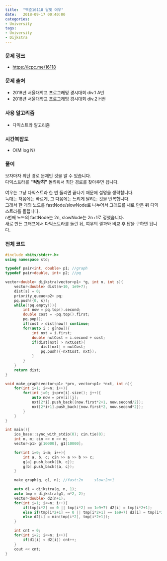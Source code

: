 ```yaml
---
title:  "백준16118 달빛 여우"
date:   2018-09-17 00:40:00
categories:
- University
tags:
- University
- Dijkstra
---
```


### 문제 링크
* https://icpc.me/16118

### 문제 출처
* 2018년 서울대학교 프로그래밍 경시대회 div.1 A번
* 2018년 서울대학교 프로그래밍 경시대회 div.2 H번

### 사용 알고리즘
* 다익스트라 알고리즘

### 시간복잡도
* O(M log N)

### 풀이
보자마자 최단 경로 문제인 것을 알 수 있습니다.<br>
다익스트라를 <b>"적당히"</b> 돌려줘서 최단 경로를 찾아주면 됩니다.<br>

여우는 그냥 다익스트라 한 번 돌리면 끝나기 때문에 설명을 생략합니다.<br>
늑대는 처음에는 빠르게, 그 다음에는 느리게 달리는 것을 반복합니다.<br>
그래서 한 개의 노드를 fastNode/slowNode로 나누어서 그래프를 새로 만든 뒤 다익스트라를 돌립니다.<br>
n번째 노드의 fastNode는 2n, slowNode는 2n+1로 정했습니다.<br>
새로 만든 그래프에서 다익스트라를 돌린 뒤, 여우의 결과와 비교 후 답을 구하면 됩니다.

### 전체 코드
```cpp
#include <bits/stdc++.h>
using namespace std;

typedef pair<int, double> p1; //graph
typedef pair<double, int> p2; //pq

vector<double> dijkstra(vector<p1> *g, int n, int s){
	vector<double> dist(n+10, 1e9+7);
	dist[s] = 0;
	priority_queue<p2> pq;
	pq.push({0, s});
	while(!pq.empty()){
		int now = pq.top().second;
		double cost = -pq.top().first;
		pq.pop();
		if(cost > dist[now]) continue;
		for(auto i : g[now]){
			int nxt = i.first;
			double nxtCost = i.second + cost;
			if(dist[nxt] > nxtCost){
				dist[nxt] = nxtCost;
				pq.push({-nxtCost, nxt});
			}
		}
	}
	return dist;
}

void make_graph(vector<p1> *prv, vector<p1> *nxt, int n){
	for(int i=1; i<=n; i++){
		for(int j=0; j<prv[i].size(); j++){
			auto now = prv[i][j];
			nxt[2*i].push_back({now.first*2+1, now.second/2});
			nxt[2*i+1].push_back({now.first*2, now.second*2});
		}
	}
}

int main(){
	ios_base::sync_with_stdio(0); cin.tie(0);
	int n, m; cin >> n >> m;
	vector<p1> g[10000], g1[10000];

	for(int i=0; i<m; i++){
		int a, b, c; cin >> a >> b >> c;
		g[a].push_back({b, c});
		g[b].push_back({a, c});
	}

	make_graph(g, g1, n); //fast:2n		slow:2n+1

	auto d1 = dijkstra(g, n, 1);
	auto tmp = dijkstra(g1, n*2, 2);
	vector<double> d2(n+1);
	for(int i=1; i<=n; i++){
		if(tmp[i*2] == 0 || tmp[i*2] == 1e9+7) d2[i] = tmp[i*2+1];
		else if(tmp[i*2+1] == 0 || tmp[i*2+1] == 1e9+7) d2[i] = tmp[i*2];
		else d2[i] = min(tmp[i*2], tmp[i*2+1]);
	}

	int cnt = 0;
	for(int i=2; i<=n; i++){
		if(d1[i] < d2[i]) cnt++;
	}
	cout << cnt;
}
```

